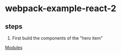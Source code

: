 # webpack-example-react-2


## steps

1. First build the components of the "hero item"


[Modules](http://exploringjs.com/es6/ch_modules.html)